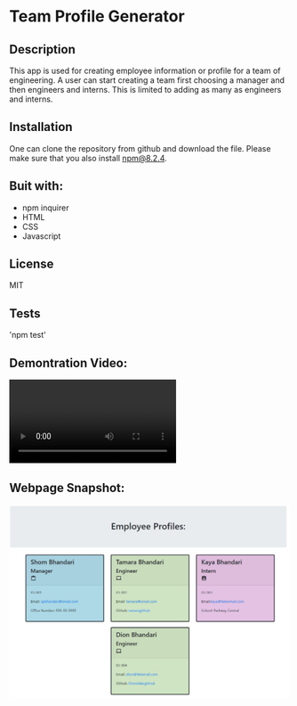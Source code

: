 # Team Profile Generator

## Description

This app is used for creating employee information or profile for a team of engineering. A user can start creating a team first choosing a manager and then engineers and interns. This is limited to adding as many as engineers and interns.

## Installation

One can clone the repository from github and download the file. Please make sure that you also install npm@8.2.4.

## Buit with:

-  npm inquirer
-  HTML
-  CSS
-  Javascript

## License

MIT

## Tests

'npm test'

## Demontration Video:
![](https://github.com/spbhanda/team-profile-generator/blob/main/assets_image/genrt_emplyee_profle.mp4)

## Webpage Snapshot:

![](https://github.com/spbhanda/team-profile-generator/blob/main/assets_image/app_capture.JPG)
